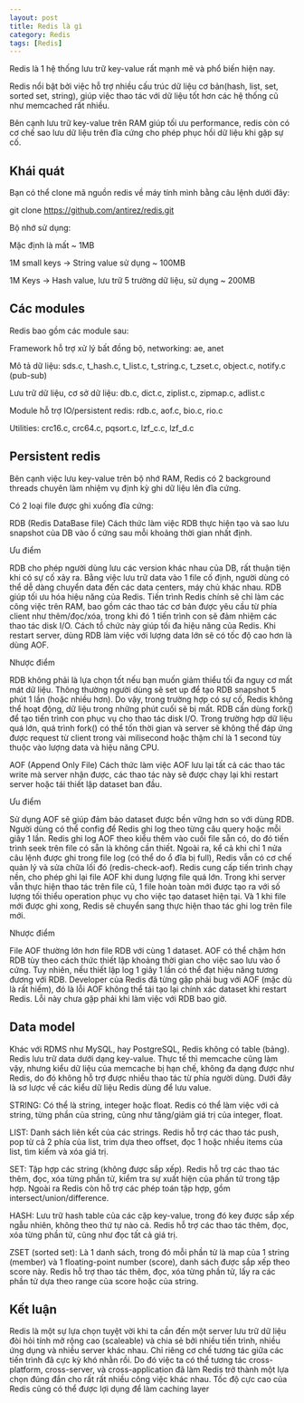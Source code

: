 ```yaml
---
layout: post
title: Redis là gì
category: Redis
tags: [Redis]
---
```


Redis là 1 hệ thống lưu trữ key-value rất mạnh mẽ và phổ biến hiện nay.

Redis nổi bật bởi việc hỗ trợ nhiều cấu trúc dữ liệu cơ bản(hash, list, set, sorted set, string), giúp việc thao tác với dữ liệu tốt hơn các hệ thống cũ như memcached rất nhiều.

Bên cạnh lưu trữ key-value trên RAM giúp tối ưu performance, redis còn có cơ chế sao lưu dữ liệu trên đĩa cứng cho phép phục hồi dữ liệu khi gặp sự cố.

## Khái quát

Bạn có thể clone mã nguồn redis về máy tính mình bằng câu lệnh dưới đây:

git clone https://github.com/antirez/redis.git

Bộ nhớ sử dụng:

Mặc định là mất ~ 1MB

1M small keys -> String value sử dụng ~ 100MB

1M Keys -> Hash value, lưu trữ 5 trường dữ liệu, sử dụng ~ 200MB

## Các modules

Redis bao gồm các module sau:

Framework hỗ trợ xử lý bất đồng bộ, networking: ae, anet

Mô tả dữ liệu: sds.c, t_hash.c, t_list.c, t_string.c, t_zset.c, object.c, notify.c (pub-sub)

Lưu trữ dữ liệu, cơ sở dữ liệu: db.c, dict.c, ziplist.c, zipmap.c, adlist.c

Module hỗ trợ IO/persistent redis: rdb.c, aof.c, bio.c, rio.c

Utilities: crc16.c, crc64.c, pqsort.c, lzf_c.c, lzf_d.c

## Persistent redis

Bên cạnh việc lưu key-value trên bộ nhớ RAM, Redis có 2 background threads chuyên làm nhiệm vụ định kỳ ghi dữ liệu lên đĩa cứng.

Có 2 loại file được ghi xuống đĩa cứng:

RDB (Redis DataBase file) Cách thức làm việc RDB thực hiện tạo và sao lưu snapshot của DB vào ổ cứng sau mỗi khoảng thời gian nhất định.

Ưu điểm

RDB cho phép người dùng lưu các version khác nhau của DB, rất thuận tiện khi có sự cố xảy ra. Bằng việc lưu trữ data vào 1 file cố định, người dùng có thể dễ dàng chuyển data đến các data centers, máy chủ khác nhau. RDB giúp tối ưu hóa hiệu năng của Redis. Tiến trình Redis chính sẽ chỉ làm các công việc trên RAM, bao gồm các thao tác cơ bản được yêu cầu từ phía client như thêm/đọc/xóa, trong khi đó 1 tiến trình con sẽ đảm nhiệm các thao tác disk I/O. Cách tổ chức này giúp tối đa hiệu năng của Redis. Khi restart server, dùng RDB làm việc với lượng data lớn sẽ có tốc độ cao hơn là dùng AOF.

Nhược điểm

RDB không phải là lựa chọn tốt nếu bạn muốn giảm thiểu tối đa nguy cơ mất mát dữ liệu. Thông thường người dùng sẽ set up để tạo RDB snapshot 5 phút 1 lần (hoặc nhiều hơn). Do vậy, trong trường hợp có sự cố, Redis không thể hoạt động, dữ liệu trong những phút cuối sẽ bị mất. RDB cần dùng fork() để tạo tiến trình con phục vụ cho thao tác disk I/O. Trong trường hợp dữ liệu quá lớn, quá trình fork() có thể tốn thời gian và server sẽ không thể đáp ứng được request từ client trong vài milisecond hoặc thậm chí là 1 second tùy thuộc vào lượng data và hiệu năng CPU.

AOF (Append Only File) Cách thức làm việc AOF lưu lại tất cả các thao tác write mà server nhận được, các thao tác này sẽ được chạy lại khi restart server hoặc tái thiết lập dataset ban đầu.

Ưu điểm

Sử dụng AOF sẽ giúp đảm bảo dataset được bền vững hơn so với dùng RDB. Người dùng có thể config để Redis ghi log theo từng câu query hoặc mỗi giây 1 lần. Redis ghi log AOF theo kiểu thêm vào cuối file sẵn có, do đó tiến trình seek trên file có sẵn là không cần thiết. Ngoài ra, kể cả khi chỉ 1 nửa câu lệnh được ghi trong file log (có thể do ổ đĩa bị full), Redis vẫn có cơ chế quản lý và sửa chữa lối đó (redis-check-aof). Redis cung cấp tiến trình chạy nền, cho phép ghi lại file AOF khi dung lượng file quá lớn. Trong khi server vẫn thực hiện thao tác trên file cũ, 1 file hoàn toàn mới được tạo ra với số lượng tối thiểu operation phục vụ cho việc tạo dataset hiện tại. Và 1 khi file mới được ghi xong, Redis sẽ chuyển sang thực hiện thao tác ghi log trên file mới.

Nhược điểm

File AOF thường lớn hơn file RDB với cùng 1 dataset. AOF có thể chậm hơn RDB tùy theo cách thức thiết lập khoảng thời gian cho việc sao lưu vào ổ cứng. Tuy nhiên, nếu thiết lập log 1 giây 1 lần có thể đạt hiệu năng tương đương với RDB. Developer của Redis đã từng gặp phải bug với AOF (mặc dù là rất hiếm), đó là lỗi AOF không thể tái tạo lại chính xác dataset khi restart Redis. Lỗi này chưa gặp phải khi làm việc với RDB bao giờ.

## Data model

Khác với RDMS như MySQL, hay PostgreSQL, Redis không có table (bảng). Redis lưu trữ data dưới dạng key-value. Thực tế thì memcache cũng làm vậy, nhưng kiểu dữ liệu của memcache bị hạn chế, không đa dạng được như Redis, do đó không hỗ trợ được nhiều thao tác từ phía người dùng. Dưới đây là sơ lược về các kiểu dữ liệu Redis dùng để lưu value.

STRING: Có thể là string, integer hoặc float. Redis có thể làm việc với cả string, từng phần của string, cũng như tăng/giảm giá trị của integer, float.

LIST: Danh sách liên kết của các strings. Redis hỗ trợ các thao tác push, pop từ cả 2 phía của list, trim dựa theo offset, đọc 1 hoặc nhiều items của list, tìm kiếm và xóa giá trị.

SET: Tập hợp các string (không được sắp xếp). Redis hỗ trợ các thao tác thêm, đọc, xóa từng phần tử, kiểm tra sự xuất hiện của phần tử trong tập hợp. Ngoài ra Redis còn hỗ trợ các phép toán tập hợp, gồm intersect/union/difference.

HASH: Lưu trữ hash table của các cặp key-value, trong đó key được sắp xếp ngẫu nhiên, không theo thứ tự nào cả. Redis hỗ trợ các thao tác thêm, đọc, xóa từng phần tử, cũng như đọc tất cả giá trị.

ZSET (sorted set): Là 1 danh sách, trong đó mỗi phần tử là map của 1 string (member) và 1 floating-point number (score), danh sách được sắp xếp theo score này. Redis hỗ trợ thao tác thêm, đọc, xóa từng phần tử, lấy ra các phần tử dựa theo range của score hoặc của string.

## Kết luận

Redis là một sự lựa chọn tuyệt vời khi ta cần đến một server lưu trữ dữ liệu đòi hỏi tính mở rộng cao (scaleable) và chia sẻ bởi nhiều tiến trình, nhiều ứng dụng và nhiều server khác nhau. Chỉ riêng cơ chế tương tác giữa các tiến trình đã cực kỳ khó nhằn rồi. Do đó việc ta có thể tương tác cross-platform, cross-server, và cross-application đã làm Redis trở thành một lựa chọn đúng đắn cho rất rất nhiều công việc khác nhau. Tốc độ cực cao của Redis cũng có thể được lợi dụng để làm caching layer

